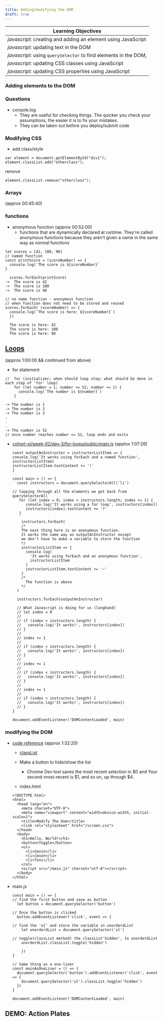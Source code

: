 ```yaml
---
title: Adding/modifying the DOM
draft: true
---
```


| Learning Objectives
| ---
| *javascript:* creating and adding an element using JavaScript
| *javascript:* updating text in the DOM
| *javascript:* using `querySelector` to find elements in the DOM,
| *javascript:* updating CSS classes using JavaScript
| *javascript:* updating CSS properties using JavaScript




### Adding elements to the DOM

### Questions
- console.log
  - They are useful for checking things. The quicker you check your assumptions, the easier it is to fix your mistakes.
  - They can be taken out before you deploy/submit code


### Modifying CSS

- add class/style

```
var element = document.getElementById("div1");
element.classList.add("otherclass");
```

remove

```
element.classList.remove("otherclass");
```


### Arrays
(approx 00:45:40)

### functions
- anonymous function (approx 00:52:00)
  -  functions that are dynamically declared at runtime. They're called anonymous functions because they aren't given a name in the same way as normal functions

```
let scores = [42, 100, 90]
// named function
const printScore = (scoreNumber) => {
  console.log(`The score is ${scoreNumber}`
}

  scores.forEach(printScore)
->  The score is 42
->  The score is 100
->  The score is 98

// no name function - anonymous function
// when function does not need to be stored and reused
scores.forEach( (scoreNumber) => {
  console.log(`The score is here: ${scoreNumber}`)
  })

  The score is here: 42
  The score is here: 100
  The score is here: 98

```

## [Loops](https://developer.mozilla.org/en-US/docs/Web/JavaScript/Guide/Loops_and_iteration)
(approx 1:00:00 && continued from above)

- for statement

```
//  for (initializer; when should loop stop; what should be done in each step of 'for' loop)
    for (let number = 1; number <= 52; number += 1) {
      console.log(`The number is ${number}`)
    }

-> The number is 1
-> The number is 2
-> The number is 3
.
.
.
-> The number is 52
// once number reaches number <= 52, loop ends and exits

```

- [cohort-xi/week-02/day-3/for-loops/public/main.js](https://github.com/suncoast-devs/cohort-xi/tree/master/week-02/day-3/for-loops/public)
  (apptox 1:07:26)
    ```
    const outputAnInstructor = instructorListItem => {
    console.log('It works using forEach and a named function', instructorListItem)
    instructorListItem.textContent += '!'
    }

    const main = () => {
      const instructors = document.querySelectorAll('li')

    // looping through all the elements we got back from querySelectorAll    
       for (let index = 0; index < instructors.length; index += 1) {
          console.log('It works using a for loop', instructors[index])
          instructors[index].textContent += '?'
       }

        instructors.forEach(
        /*
        The next thing here is an anonymous function.
        It works the same way as outputAnInstructor except
        we don't have to make a variable to store the function
        */
        instructorListItem => {
          console.log(
            'It works using forEach and an anonymous function',
            instructorListItem
          )
          instructorListItem.textContent += '~'
        }
        /*
          The function is above
        */
      )

      instructors.forEach(outputAnInstructor)

      // What Javascript is doing for us (longhand)
      // let index = 0
      //
      // if (index < instructors.length) {
      //   console.log('It works!', instructors[index])
      // }
      //
      // index += 1
      //
      // if (index < instructors.length) {
      //   console.log('It works!', instructors[index])
      // }
      //
      // index += 1
      //
      // if (index < instructors.length) {
      //   console.log('It works!', instructors[index])
      // }
      //
      // index += 1
      //
      // if (index < instructors.length) {
      //   console.log('It works!', instructors[index])
      // }
    }

    document.addEventListener('DOMContentLoaded', main)
    ```
### modifying the DOM
  - [code reference](https://github.com/suncoast-devs/cohort-xi/tree/master/week-02/day-3/modify-the-dom)
    (approx 1:32:20)
    - [classList](http://devdocs.io/dom/element/classlist)
    - Make a button to hide/show the list
      - Chrome Dev tool saves the most recent selection in $0 and Your second-most-recent is $1, and so on, up through $4.

    - index.html

    ```
    <!DOCTYPE html>
    <html>
      <head lang="en">
        <meta charset="UTF-8">
        <meta name="viewport" content="width=device-width, initial-scale=1">
        <title>Modify The Dom</title>
        <link rel="stylesheet" href="/screen.css">
      </head>
      <body>
        <h1>Hello, World!</h1>
        <button>Toggle</button>
        <ul>
          <li>Gavin</li>
          <li>Jason</li>
          <li>Toni</li>
        </ul>
        <script src="/main.js" charset="utf-8"></script>
      </body>
    </html>

    ```

  - main.js

    ```
    const main = () => {
    // find the first button and save as button
      let button = document.querySelector('button')

    // Once the button is clicked
      button.addEventListener('click', event => {

    // find the 'ul' and store the variable in unorderdList
        let unorderdList = document.querySelector('ul')
        
    // toggle(classList method) the classList'hidden', to unorderdList
        unorderdList.classList.toggle('hidden')

        })
    }

    // Same thing as a one-liner
    const mainAsOneLiner = () => {
      document.querySelector('button').addEventListener('click', event => {
        document.querySelector('ul').classList.toggle('hidden')
      })
    }

    document.addEventListener('DOMContentLoaded', main)

    ```

## DEMO: Action Plates
